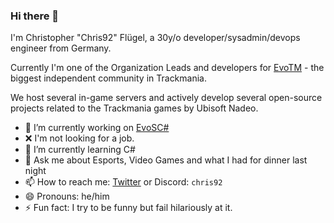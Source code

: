 ### Hi there 👋

I'm Christopher "Chris92" Flügel, a 30y/o developer/sysadmin/devops engineer from Germany.

Currently I'm one of the Organization Leads and developers for [EvoTM](https://github.com/EvoTM) - the biggest independent community in Trackmania.

We host several in-game servers and actively develop several open-source projects related to the Trackmania games by Ubisoft Nadeo.

- 🔭 I’m currently working on [EvoSC#](https://github.com/EvoTM/EvoSC-Sharp)
- ❌ I'm not looking for a job.
- 🌱 I’m currently learning C#
- 💬 Ask me about Esports, Video Games and what I had for dinner last night
- 📫 How to reach me: [Twitter](https://twitter.com/Chris92_de) or Discord: `chris92`
- 😄 Pronouns: he/him
- ⚡ Fun fact: I try to be funny but fail hilariously at it.

